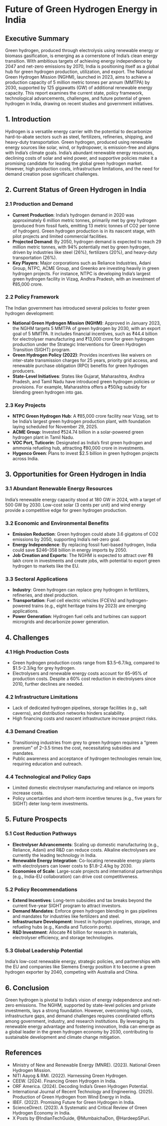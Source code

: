 # Future of Green Hydrogen Energy in India

## Executive Summary
Green hydrogen, produced through electrolysis using renewable energy or biomass gasification, is emerging as a cornerstone of India’s clean energy transition. With ambitious targets of achieving energy independence by 2047 and net-zero emissions by 2070, India is positioning itself as a global hub for green hydrogen production, utilization, and export. The National Green Hydrogen Mission (NGHM), launched in 2023, aims to achieve a production capacity of 5 million metric tonnes per annum (MMTPA) by 2030, supported by 125 gigawatts (GW) of additional renewable energy capacity. This report examines the current state, policy framework, technological advancements, challenges, and future potential of green hydrogen in India, drawing on recent studies and government initiatives.

## 1. Introduction
Hydrogen is a versatile energy carrier with the potential to decarbonize hard-to-abate sectors such as steel, fertilizers, refineries, shipping, and heavy-duty transportation. Green hydrogen, produced using renewable energy sources like solar, wind, or hydropower, is emission-free and aligns with India’s climate goals. India’s abundant renewable energy resources, declining costs of solar and wind power, and supportive policies make it a promising candidate for leading the global green hydrogen market. However, high production costs, infrastructure limitations, and the need for demand creation pose significant challenges.

## 2. Current Status of Green Hydrogen in India
### 2.1 Production and Demand
- **Current Production**: India’s hydrogen demand in 2020 was approximately 6 million metric tonnes, primarily met by grey hydrogen (produced from fossil fuels, emitting 13 metric tonnes of CO2 per tonne of hydrogen). Green hydrogen production is in its nascent stage, with pilot projects and limited commercial facilities.[](https://journals.blueeyesintelligence.org/index.php/ijrte/article/view/702)
- **Projected Demand**: By 2050, hydrogen demand is expected to reach 29 million metric tonnes, with 94% potentially met by green hydrogen, driven by industries like steel (26%), fertilizers (20%), and heavy-duty transportation (26%).[](https://rmi.org/insight/harnessing-green-hydrogen/)[](https://www.ceew.in/publications/how-can-indian-policymakers-boost-investments-for-domestic-green-hydrogen-financing)
- **Key Players**: Major corporations such as Reliance Industries, Adani Group, NTPC, ACME Group, and Greenko are investing heavily in green hydrogen projects. For instance, NTPC is developing India’s largest green hydrogen facility in Vizag, Andhra Pradesh, with an investment of ₹85,000 crore.

### 2.2 Policy Framework
The Indian government has introduced several policies to foster green hydrogen development:
- **National Green Hydrogen Mission (NGHM)**: Approved in January 2023, the NGHM targets 5 MMTPA of green hydrogen by 2030, with an export goal of 5 MMTPA. It includes financial incentives, such as ₹44.4 billion for electrolyser manufacturing and ₹13,000 crore for green hydrogen production under the Strategic Interventions for Green Hydrogen Transition (SIGHT) program.[](https://ieefa.org/resources/indias-21bn-leap-towards-its-green-hydrogen-vision)
- **Green Hydrogen Policy (2022)**: Provides incentives like waivers on inter-state transmission charges for 25 years, priority grid access, and renewable purchase obligation (RPO) benefits for green hydrogen producers.[](https://www.ibef.org/blogs/promising-future-for-green-hydrogen-in-india)
- **State-Level Initiatives**: States like Gujarat, Maharashtra, Andhra Pradesh, and Tamil Nadu have introduced green hydrogen policies or provisions. For example, Maharashtra offers a ₹50/kg subsidy for blending green hydrogen into gas.[](https://www.downtoearth.org.in/energy/india-s-race-to-a-green-hydrogen-future-92583)

### 2.3 Key Projects
- **NTPC Green Hydrogen Hub**: A ₹85,000 crore facility near Vizag, set to be India’s largest green hydrogen production plant, with foundation laying scheduled for November 29, 2025.
- **ACME Group**: Invested ₹524.74 billion in a solar-powered green hydrogen plant in Tamil Nadu.[](https://www.marknteladvisors.com/research-library/india-green-hydrogen-market.html)
- **VOC Port, Tuticorin**: Designated as India’s first green hydrogen and ammonia refueling hub, attracting ₹80,000 crore in investments.
- **Hygenco Green**: Plans to invest $2.5 billion in green hydrogen projects across India.

## 3. Opportunities for Green Hydrogen in India
### 3.1 Abundant Renewable Energy Resources
India’s renewable energy capacity stood at 180 GW in 2024, with a target of 500 GW by 2030. Low-cost solar (3 cents per unit) and wind energy provide a competitive edge for green hydrogen production.[](https://orfamerica.org/newresearch/green-hydrogen-bp)

### 3.2 Economic and Environmental Benefits
- **Emission Reduction**: Green hydrogen could abate 3.6 gigatons of CO2 emissions by 2050, supporting India’s net-zero goal.[](https://rmi.org/insight/harnessing-green-hydrogen/)
- **Energy Independence**: By replacing fossil fuel-based hydrogen, India could save $246–358 billion in energy imports by 2050.[](https://rmi.org/insight/harnessing-green-hydrogen/)
- **Job Creation and Exports**: The NGHM is expected to attract over ₹8 lakh crore in investments and create jobs, with potential to export green hydrogen to markets like the EU.[](https://www.india.gov.in/spotlight/national-green-hydrogen-mission)[](https://www.orfonline.org/expert-speak/india-eu-green-hydrogen-partnership-powering-a-sustainable-future)

### 3.3 Sectoral Applications
- **Industry**: Green hydrogen can replace grey hydrogen in fertilizers, refineries, and steel production.
- **Transportation**: Fuel cell electric vehicles (FCEVs) and hydrogen-powered trains (e.g., eight heritage trains by 2023) are emerging applications.[](https://www.marknteladvisors.com/research-library/india-green-hydrogen-market.html)[](https://energy.economictimes.indiatimes.com/news/renewable/green-hydrogen-adoption-in-india-opportunities-challenges-and-the-way-ahead/100177937)
- **Power Generation**: Hydrogen fuel cells and turbines can support microgrids and decarbonize power generation.[](https://mnre.gov.in/en/hydrogen-overview/)

## 4. Challenges
### 4.1 High Production Costs
- Green hydrogen production costs range from $3.5–6.7/kg, compared to $1.5–2.3/kg for grey hydrogen.[](https://orfamerica.org/newresearch/green-hydrogen-bp)[](https://www.marknteladvisors.com/research-library/india-green-hydrogen-market.html)
- Electrolysers and renewable energy costs account for 65–95% of production costs. Despite a 60% cost reduction in electrolysers since 2010, further declines are needed.[](https://www.orfonline.org/expert-speak/india-eu-green-hydrogen-partnership-powering-a-sustainable-future)

### 4.2 Infrastructure Limitations
- Lack of dedicated hydrogen pipelines, storage facilities (e.g., salt caverns), and distribution networks hinders scalability.[](https://www.india-briefing.com/news/india-strives-for-cost-effective-green-hydrogen-production-30876.html/)
- High financing costs and nascent infrastructure increase project risks.[](https://www.ceew.in/publications/how-can-indian-policymakers-boost-investments-for-domestic-green-hydrogen-financing)

### 4.3 Demand Creation
- Transitioning industries from grey to green hydrogen requires a “green premium” of 2–3.5 times the cost, necessitating subsidies and mandates.[](https://orfamerica.org/newresearch/green-hydrogen-bp)
- Public awareness and acceptance of hydrogen technologies remain low, requiring education and outreach.[](https://www.sciencedirect.com/science/article/abs/pii/S0360319923021705)

### 4.4 Technological and Policy Gaps
- Limited domestic electrolyser manufacturing and reliance on imports increase costs.[](https://ieefa.org/resources/indias-21bn-leap-towards-its-green-hydrogen-vision)
- Policy uncertainties and short-term incentive tenures (e.g., five years for SIGHT) deter long-term investments.[](https://ieefa.org/resources/indias-21bn-leap-towards-its-green-hydrogen-vision)

## 5. Future Prospects
### 5.1 Cost Reduction Pathways
- **Electrolyser Advancements**: Scaling up domestic manufacturing (e.g., Reliance, Adani) and R&D can reduce costs. Alkaline electrolysers are currently the leading technology in India.[](https://www.marknteladvisors.com/research-library/india-green-hydrogen-market.html)
- **Renewable Energy Integration**: Co-locating renewable energy plants with electrolysers can lower costs to $1.8–2.4/kg by 2030.[](https://energy.economictimes.indiatimes.com/news/renewable/green-hydrogen-adoption-in-india-opportunities-challenges-and-the-way-ahead/100177937)
- **Economies of Scale**: Large-scale projects and international partnerships (e.g., India-EU collaboration) can drive cost competitiveness.[](https://www.orfonline.org/expert-speak/india-eu-green-hydrogen-partnership-powering-a-sustainable-future)

### 5.2 Policy Recommendations
- **Extend Incentives**: Long-term subsidies and tax breaks beyond the current five-year SIGHT program to attract investors.[](https://ieefa.org/resources/indias-21bn-leap-towards-its-green-hydrogen-vision)
- **Demand Mandates**: Enforce green hydrogen blending in gas pipelines and mandates for industries like fertilizers and steel.[](https://www.weforum.org/stories/2022/05/why-indias-future-lies-with-green-hydrogen-not-blue/)
- **Infrastructure Development**: Invest in hydrogen pipelines, storage, and refueling hubs (e.g., Kandla and Tuticorin ports).[](https://energy.economictimes.indiatimes.com/news/renewable/green-hydrogen-adoption-in-india-opportunities-challenges-and-the-way-ahead/100177937)
- **R&D Investment**: Allocate ₹4 billion for research in materials, electrolyser efficiency, and storage technologies.[](https://renewablewatch.in/2023/10/30/__trashed-3/)

### 5.3 Global Leadership Potential
India’s low-cost renewable energy, strategic policies, and partnerships with the EU and companies like Siemens Energy position it to become a green hydrogen exporter by 2040, competing with Australia and China.[](https://www.orfonline.org/expert-speak/india-eu-green-hydrogen-partnership-powering-a-sustainable-future)[](https://orfamerica.org/newresearch/green-hydrogen-bp)

## 6. Conclusion
Green hydrogen is pivotal to India’s vision of energy independence and net-zero emissions. The NGHM, supported by state-level policies and private investments, lays a strong foundation. However, overcoming high costs, infrastructure gaps, and demand challenges requires coordinated efforts among government, industry, and research institutions. By leveraging its renewable energy advantage and fostering innovation, India can emerge as a global leader in the green hydrogen economy by 2030, contributing to sustainable development and climate change mitigation.

## References
- Ministry of New and Renewable Energy (MNRE). (2023). National Green Hydrogen Mission.[](https://www.india.gov.in/spotlight/national-green-hydrogen-mission)
- NITI Aayog & RMI. (2022). Harnessing Green Hydrogen.[](https://rmi.org/insight/harnessing-green-hydrogen/)
- CEEW. (2024). Financing Green Hydrogen in India.[](https://www.ceew.in/publications/how-can-indian-policymakers-boost-investments-for-domestic-green-hydrogen-financing)
- ORF America. (2024). Decoding India’s Green Hydrogen Potential.[](https://orfamerica.org/newresearch/green-hydrogen-bp)
- International Journal of Recent Technology and Engineering. (2025). Production of Green Hydrogen from Wind Energy in India.[](https://journals.blueeyesintelligence.org/index.php/ijrte/article/view/702)
- IBEF. (2022). Promising Future for Green Hydrogen in India.[](https://www.ibef.org/blogs/promising-future-for-green-hydrogen-in-india)
- ScienceDirect. (2023). A Systematic and Critical Review of Green Hydrogen Economy in India.[](https://www.sciencedirect.com/science/article/abs/pii/S0360319923021705)
- X Posts by @IndianTechGuide, @MumbaichaDon, @HardeepSPuri.